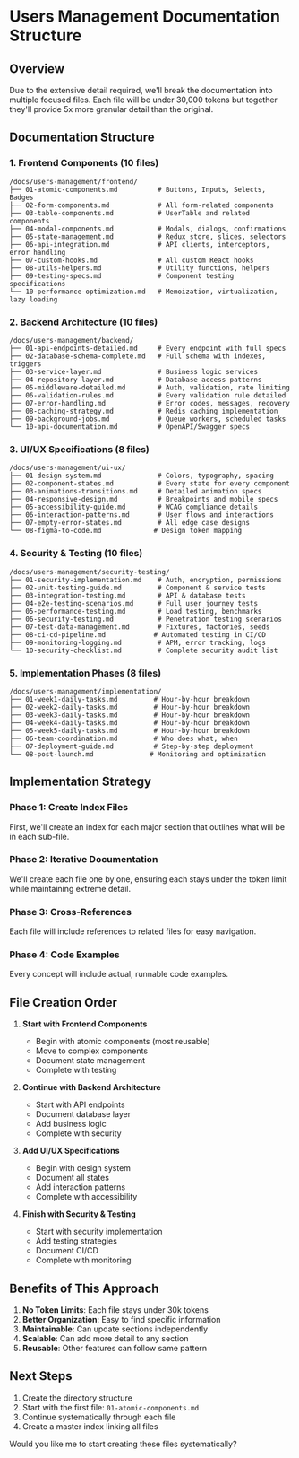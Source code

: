 # Users Management Documentation Structure

## Overview
Due to the extensive detail required, we'll break the documentation into multiple focused files. Each file will be under 30,000 tokens but together they'll provide 5x more granular detail than the original.

## Documentation Structure

### 1. Frontend Components (10 files)
```
/docs/users-management/frontend/
├── 01-atomic-components.md          # Buttons, Inputs, Selects, Badges
├── 02-form-components.md            # All form-related components
├── 03-table-components.md           # UserTable and related components
├── 04-modal-components.md           # Modals, dialogs, confirmations
├── 05-state-management.md           # Redux store, slices, selectors
├── 06-api-integration.md            # API clients, interceptors, error handling
├── 07-custom-hooks.md               # All custom React hooks
├── 08-utils-helpers.md              # Utility functions, helpers
├── 09-testing-specs.md              # Component testing specifications
└── 10-performance-optimization.md   # Memoization, virtualization, lazy loading
```

### 2. Backend Architecture (10 files)
```
/docs/users-management/backend/
├── 01-api-endpoints-detailed.md     # Every endpoint with full specs
├── 02-database-schema-complete.md   # Full schema with indexes, triggers
├── 03-service-layer.md              # Business logic services
├── 04-repository-layer.md           # Database access patterns
├── 05-middleware-detailed.md        # Auth, validation, rate limiting
├── 06-validation-rules.md           # Every validation rule detailed
├── 07-error-handling.md             # Error codes, messages, recovery
├── 08-caching-strategy.md           # Redis caching implementation
├── 09-background-jobs.md            # Queue workers, scheduled tasks
└── 10-api-documentation.md          # OpenAPI/Swagger specs
```

### 3. UI/UX Specifications (8 files)
```
/docs/users-management/ui-ux/
├── 01-design-system.md              # Colors, typography, spacing
├── 02-component-states.md           # Every state for every component
├── 03-animations-transitions.md     # Detailed animation specs
├── 04-responsive-design.md          # Breakpoints and mobile specs
├── 05-accessibility-guide.md        # WCAG compliance details
├── 06-interaction-patterns.md       # User flows and interactions
├── 07-empty-error-states.md         # All edge case designs
└── 08-figma-to-code.md             # Design token mapping
```

### 4. Security & Testing (10 files)
```
/docs/users-management/security-testing/
├── 01-security-implementation.md    # Auth, encryption, permissions
├── 02-unit-testing-guide.md         # Component & service tests
├── 03-integration-testing.md        # API & database tests
├── 04-e2e-testing-scenarios.md      # Full user journey tests
├── 05-performance-testing.md        # Load testing, benchmarks
├── 06-security-testing.md           # Penetration testing scenarios
├── 07-test-data-management.md       # Fixtures, factories, seeds
├── 08-ci-cd-pipeline.md            # Automated testing in CI/CD
├── 09-monitoring-logging.md         # APM, error tracking, logs
└── 10-security-checklist.md         # Complete security audit list
```

### 5. Implementation Phases (8 files)
```
/docs/users-management/implementation/
├── 01-week1-daily-tasks.md         # Hour-by-hour breakdown
├── 02-week2-daily-tasks.md         # Hour-by-hour breakdown
├── 03-week3-daily-tasks.md         # Hour-by-hour breakdown
├── 04-week4-daily-tasks.md         # Hour-by-hour breakdown
├── 05-week5-daily-tasks.md         # Hour-by-hour breakdown
├── 06-team-coordination.md         # Who does what, when
├── 07-deployment-guide.md          # Step-by-step deployment
└── 08-post-launch.md              # Monitoring and optimization
```

## Implementation Strategy

### Phase 1: Create Index Files
First, we'll create an index for each major section that outlines what will be in each sub-file.

### Phase 2: Iterative Documentation
We'll create each file one by one, ensuring each stays under the token limit while maintaining extreme detail.

### Phase 3: Cross-References
Each file will include references to related files for easy navigation.

### Phase 4: Code Examples
Every concept will include actual, runnable code examples.

## File Creation Order

1. **Start with Frontend Components**
   - Begin with atomic components (most reusable)
   - Move to complex components
   - Document state management
   - Complete with testing

2. **Continue with Backend Architecture**
   - Start with API endpoints
   - Document database layer
   - Add business logic
   - Complete with security

3. **Add UI/UX Specifications**
   - Begin with design system
   - Document all states
   - Add interaction patterns
   - Complete with accessibility

4. **Finish with Security & Testing**
   - Start with security implementation
   - Add testing strategies
   - Document CI/CD
   - Complete with monitoring

## Benefits of This Approach

1. **No Token Limits**: Each file stays under 30k tokens
2. **Better Organization**: Easy to find specific information
3. **Maintainable**: Can update sections independently
4. **Scalable**: Can add more detail to any section
5. **Reusable**: Other features can follow same pattern

## Next Steps

1. Create the directory structure
2. Start with the first file: `01-atomic-components.md`
3. Continue systematically through each file
4. Create a master index linking all files

Would you like me to start creating these files systematically?